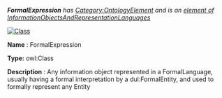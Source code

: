 ___FormalExpression__ 
 has
 [Category:OntologyElement](../../Category/OntologyElement "Category:OntologyElement") 
 and is an
 [element of](../../Property/ElementOf "Property:ElementOf") 
[InformationObjectsAndRepresentationLanguages](../../Submissions/InformationObjectsAndRepresentationLanguages "Submissions:InformationObjectsAndRepresentationLanguages")_




  





[![Class](../../images/thumb/2/27/Class.gif/45px-Class.gif)](../../Image/Class.gif "Class")


__Name__ 
 : FormalExpression
 



__Type:__ 
 owl:Class
 



__Description__ 
 : Any information object represented in a FormalLanguage, usually having a formal interpretation by a dul:FormalEntity, and used to formally represent any Entity